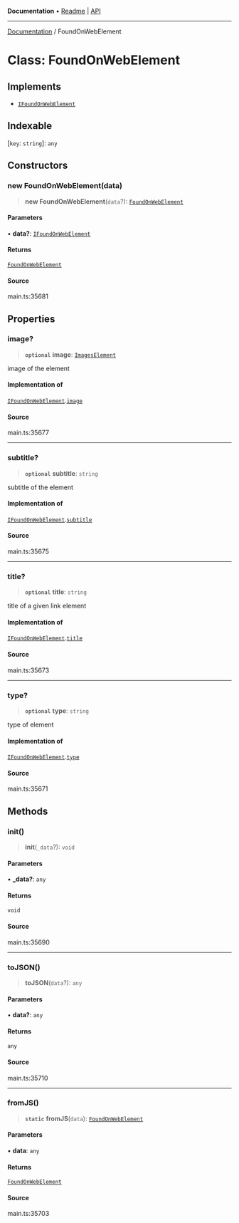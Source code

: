 **Documentation** • [Readme](../README.md) \| [API](../globals.md)

***

[Documentation](../README.md) / FoundOnWebElement

# Class: FoundOnWebElement

## Implements

- [`IFoundOnWebElement`](../interfaces/IFoundOnWebElement.md)

## Indexable

 \[`key`: `string`\]: `any`

## Constructors

### new FoundOnWebElement(data)

> **new FoundOnWebElement**(`data`?): [`FoundOnWebElement`](FoundOnWebElement.md)

#### Parameters

• **data?**: [`IFoundOnWebElement`](../interfaces/IFoundOnWebElement.md)

#### Returns

[`FoundOnWebElement`](FoundOnWebElement.md)

#### Source

main.ts:35681

## Properties

### image?

> **`optional`** **image**: [`ImagesElement`](ImagesElement.md)

image of the element

#### Implementation of

[`IFoundOnWebElement`](../interfaces/IFoundOnWebElement.md).[`image`](../interfaces/IFoundOnWebElement.md#image)

#### Source

main.ts:35677

***

### subtitle?

> **`optional`** **subtitle**: `string`

subtitle of the element

#### Implementation of

[`IFoundOnWebElement`](../interfaces/IFoundOnWebElement.md).[`subtitle`](../interfaces/IFoundOnWebElement.md#subtitle)

#### Source

main.ts:35675

***

### title?

> **`optional`** **title**: `string`

title of a given link element

#### Implementation of

[`IFoundOnWebElement`](../interfaces/IFoundOnWebElement.md).[`title`](../interfaces/IFoundOnWebElement.md#title)

#### Source

main.ts:35673

***

### type?

> **`optional`** **type**: `string`

type of element

#### Implementation of

[`IFoundOnWebElement`](../interfaces/IFoundOnWebElement.md).[`type`](../interfaces/IFoundOnWebElement.md#type)

#### Source

main.ts:35671

## Methods

### init()

> **init**(`_data`?): `void`

#### Parameters

• **\_data?**: `any`

#### Returns

`void`

#### Source

main.ts:35690

***

### toJSON()

> **toJSON**(`data`?): `any`

#### Parameters

• **data?**: `any`

#### Returns

`any`

#### Source

main.ts:35710

***

### fromJS()

> **`static`** **fromJS**(`data`): [`FoundOnWebElement`](FoundOnWebElement.md)

#### Parameters

• **data**: `any`

#### Returns

[`FoundOnWebElement`](FoundOnWebElement.md)

#### Source

main.ts:35703
